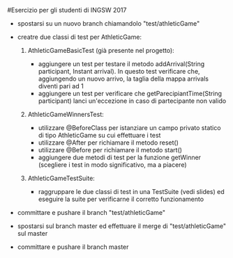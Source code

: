 #Esercizio per gli studenti di INGSW 2017
- spostarsi su un nuovo branch chiamandolo "test/athleticGame"
- creatre due classi di test per AthleticGame:
	1. AthleticGameBasicTest (già presente nel progetto):
		- aggiungere un test per testare il metodo addArrival(String participant, Instant arrival). In questo test verificare che, aggiungendo un nuovo arrivo, la taglia della mappa arrivals diventi pari ad 1
		- aggiungere un test per verificare che getParecipiantTime(String participant) lanci un'eccezione in caso di partecipante non valido 
	2. AthleticGameWinnersTest:
		- utilizzare @BeforeClass per istanziare un campo privato statico di tipo AthleticGame su cui effettuare i test
		- utilizzare @After per richiamare il metodo reset()
		- utilizzare @Before per richiamare il metodo start()
		- aggiungere due metodi di test per la funzione getWinner (scegliere i test in modo significativo, ma a piacere)
		
	3. AthleticGameTestSuite: 
		- raggruppare le due classi di test in una TestSuite (vedi slides) ed eseguire la suite per verificarne il corretto funzionamento
	
- committare e pushare il branch "test/athleticGame"
- spostarsi sul branch master ed effettuare il merge di "test/athleticGame" sul master
- committare e pushare il branch master